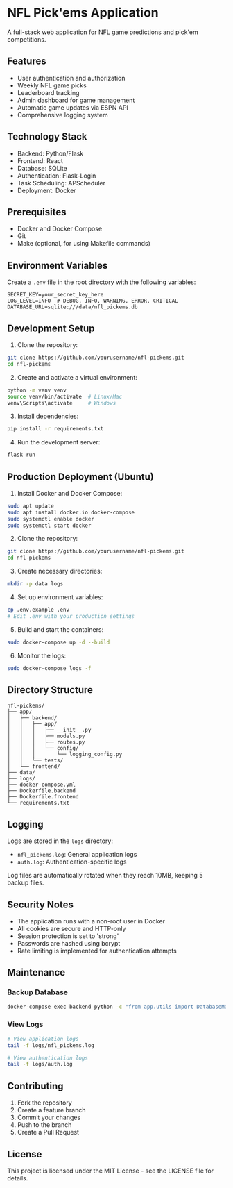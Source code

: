# NFL Pick'ems Application

A full-stack web application for NFL game predictions and pick'em competitions.

## Features

- User authentication and authorization
- Weekly NFL game picks
- Leaderboard tracking
- Admin dashboard for game management
- Automatic game updates via ESPN API
- Comprehensive logging system

## Technology Stack

- Backend: Python/Flask
- Frontend: React
- Database: SQLite
- Authentication: Flask-Login
- Task Scheduling: APScheduler
- Deployment: Docker

## Prerequisites

- Docker and Docker Compose
- Git
- Make (optional, for using Makefile commands)

## Environment Variables

Create a `.env` file in the root directory with the following variables:

```env
SECRET_KEY=your_secret_key_here
LOG_LEVEL=INFO  # DEBUG, INFO, WARNING, ERROR, CRITICAL
DATABASE_URL=sqlite:///data/nfl_pickems.db
```

## Development Setup

1. Clone the repository:
```bash
git clone https://github.com/yourusername/nfl-pickems.git
cd nfl-pickems
```

2. Create and activate a virtual environment:
```bash
python -m venv venv
source venv/bin/activate  # Linux/Mac
venv\Scripts\activate     # Windows
```

3. Install dependencies:
```bash
pip install -r requirements.txt
```

4. Run the development server:
```bash
flask run
```

## Production Deployment (Ubuntu)

1. Install Docker and Docker Compose:
```bash
sudo apt update
sudo apt install docker.io docker-compose
sudo systemctl enable docker
sudo systemctl start docker
```

2. Clone the repository:
```bash
git clone https://github.com/yourusername/nfl-pickems.git
cd nfl-pickems
```

3. Create necessary directories:
```bash
mkdir -p data logs
```

4. Set up environment variables:
```bash
cp .env.example .env
# Edit .env with your production settings
```

5. Build and start the containers:
```bash
sudo docker-compose up -d --build
```

6. Monitor the logs:
```bash
sudo docker-compose logs -f
```

## Directory Structure

```
nfl-pickems/
├── app/
│   ├── backend/
│   │   ├── app/
│   │   │   ├── __init__.py
│   │   │   ├── models.py
│   │   │   ├── routes.py
│   │   │   └── config/
│   │   │       └── logging_config.py
│   │   └── tests/
│   └── frontend/
├── data/
├── logs/
├── docker-compose.yml
├── Dockerfile.backend
├── Dockerfile.frontend
└── requirements.txt
```

## Logging

Logs are stored in the `logs` directory:
- `nfl_pickems.log`: General application logs
- `auth.log`: Authentication-specific logs

Log files are automatically rotated when they reach 10MB, keeping 5 backup files.

## Security Notes

- The application runs with a non-root user in Docker
- All cookies are secure and HTTP-only
- Session protection is set to 'strong'
- Passwords are hashed using bcrypt
- Rate limiting is implemented for authentication attempts

## Maintenance

### Backup Database
```bash
docker-compose exec backend python -c "from app.utils import DatabaseManager; DatabaseManager.create_backup()"
```

### View Logs
```bash
# View application logs
tail -f logs/nfl_pickems.log

# View authentication logs
tail -f logs/auth.log
```

## Contributing

1. Fork the repository
2. Create a feature branch
3. Commit your changes
4. Push to the branch
5. Create a Pull Request

## License

This project is licensed under the MIT License - see the LICENSE file for details.
